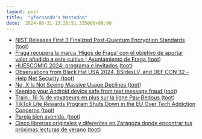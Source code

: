 ```yaml
---
layout: post
title:  "@fernand0's Mastodon"
date:  2024-08-31 13:20:51.335000+00:00
---
```

*  [NIST Releases First 3 Finalized Post-Quantum Encryption Standards ](https://www.nist.gov/news-events/news/2024/08/nist-releases-first-3-finalized-post-quantum-encryption-standard) ([toot](https://mastodon.social/@fernand0/113056838538528854))
*  [Fraga recupera la marca ‘Higos de Fraga’ con el objetivo de aportar valor añadido a este cultivo \| Ayuntamiento de Fraga ](https://www.fraga.org/fraga-actualidad/noticias/fraga-recupera-la-marca-higos-de-fraga-con-el-objetivo-de-aportar-valo) ([toot](https://mastodon.social/@fernand0/113056551334876232))
*  [HUESCÓMIC 2024: programa e invitados ](https://www.xn--vietario-e3a.com/huescomic-2024) ([toot](https://mastodon.social/@fernand0/113056361482169071))
*  [Observations from Black Hat USA 2024, BSidesLV, and DEF CON 32 - Help Net Security ](https://www.helpnetsecurity.com/2024/08/16/black-hat-usa-2024-bsideslv-def-con-32) ([toot](https://mastodon.social/@fernand0/113056131542710158))
*  [No, X Is Not Seeing Massive Usage Declines ](https://www.socialmediatoday.com/news/no-x-not-seeing-massive-usage-declines/724438) ([toot](https://mastodon.social/@fernand0/113055907808019972))
*  [Keeping your Android device safe from text message fraud ](https://security.googleblog.com/2024/08/keeping-your-android-device-safe-from.htm) ([toot](https://mastodon.social/@fernand0/113055596442953619))
*  [Train : 16 % de voyageurs en plus sur la ligne Pau-Bedous ](https://www.larepubliquedespyrenees.fr/economie/transports/train/train-16-de-voyageurs-en-plus-sur-la-ligne-pau-bedous-20887423.ph) ([toot](https://mastodon.social/@fernand0/113055455481971402))
*  [TikTok Lite Rewards Program Shuts Down in the EU Over Tech Addiction Concerns  ](https://www.pcmag.com/news/tiktok-lite-rewards-program-shuts-down-in-the-eu-over-tech-addiction-concerns) ([toot](https://mastodon.social/@fernand0/113054795963321060))
*  [Pareja bien avenida. ](https://avecesunafoto.wordpress.com/2024/08/30/pareja-bien-avenida-2) ([toot](https://mastodon.social/@fernand0/113054040397808514))
*  [Cinco librerías originales y diferentes en Zaragoza donde encontrar tus próximas lecturas de verano ](https://www.aragondigital.es/articulo/cultura/librerias-originales-diferentes-zaragoza-donde-encontrar-tus-proximas-lecturas-verano/20240731184041882067.html#la-pantera-ross) ([toot](https://mastodon.social/@fernand0/113053985373461015))
